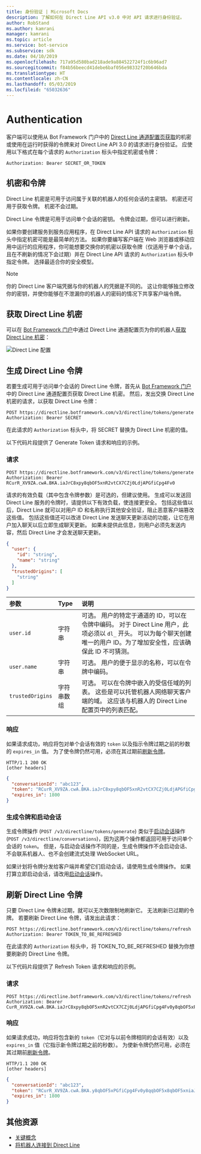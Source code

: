 ```yaml
---
title: 身份验证 | Microsoft Docs
description: 了解如何在 Direct Line API v3.0 中对 API 请求进行身份验证。
author: RobStand
ms.author: kamrani
manager: kamrani
ms.topic: article
ms.service: bot-service
ms.subservice: sdk
ms.date: 04/10/2019
ms.openlocfilehash: 717a95d580bad218ade9a884522724f1c6b96ad7
ms.sourcegitcommit: f84b56beecd41debe6baf056e98332f20b646bda
ms.translationtype: HT
ms.contentlocale: zh-CN
ms.lasthandoff: 05/03/2019
ms.locfileid: "65032636"
---
```

# <a name="authentication"></a>Authentication

客户端可以使用从 Bot Framework 门户中的 [Direct Line 通道配置页获取](../bot-service-channel-connect-directline.md)的机密或使用在运行时获得的令牌来对 Direct Line API 3.0 的请求进行身份验证。 应使用以下格式在每个请求的 `Authorization` 标头中指定机密或令牌： 

```http
Authorization: Bearer SECRET_OR_TOKEN
```

## <a name="secrets-and-tokens"></a>机密和令牌

Direct Line 机密是可用于访问属于关联的机器人的任何会话的主密钥。 机密还可用于获取令牌。 机密不会过期。 

Direct Line 令牌是可用于访问单个会话的密钥。 令牌会过期，但可以进行刷新。 

如果你要创建服务到服务应用程序，在 Direct Line API 请求的 `Authorization` 标头中指定机密可能是最简单的方法。 如果你要编写客户端在 Web 浏览器或移动应用中运行的应用程序，你可能想要交换你的机密以获取令牌（仅适用于单个会话，且在不刷新的情况下会过期）并在 Direct Line API 请求的 `Authorization` 标头中指定令牌。 选择最适合你的安全模型。

> [!NOTE]
> 你的 Direct Line 客户端凭据与你的机器人的凭据是不同的。 这让你能够独立修改你的密钥，并使你能够在不泄漏你的机器人的密码的情况下共享客户端令牌。 

## <a name="get-a-direct-line-secret"></a>获取 Direct Line 机密

可以在 <a href="https://dev.botframework.com/" target="_blank">Bot Framework 门户</a>中通过 Direct Line 通道配置页为你的机器人[获取 Direct Line 机密](../bot-service-channel-connect-directline.md)：

![Direct Line 配置](../media/direct-line-configure.png)

## <a id="generate-token"></a> 生成 Direct Line 令牌

若要生成可用于访问单个会话的 Direct Line 令牌，首先从 <a href="https://dev.botframework.com/" target="_blank">Bot Framework 门户</a>中的 Direct Line 通道配置页获取 Direct Line 机密。 然后，发出交换 Direct Line 机密的请求，以获取 Direct Line 令牌：

```http
POST https://directline.botframework.com/v3/directline/tokens/generate
Authorization: Bearer SECRET
```

在此请求的 `Authorization` 标头中，将 SECRET 替换为 Direct Line 机密的值。

以下代码片段提供了 Generate Token 请求和响应的示例。

### <a name="request"></a>请求

```http
POST https://directline.botframework.com/v3/directline/tokens/generate
Authorization: Bearer RCurR_XV9ZA.cwA.BKA.iaJrC8xpy8qbOF5xnR2vtCX7CZj0LdjAPGfiCpg4Fv0
```

请求的有效负载（其中包含令牌参数）是可选的，但建议使用。 生成可以发送回 Direct Line 服务的令牌时，请提供以下有效负载，使连接更安全。 包括这些值以后，Direct Line 就可以对用户 ID 和名称执行其他安全验证，阻止恶意客户端篡改这些值。 包括这些值还可以改进 Direct Line 发送聊天更新活动的功能，让它在用户加入聊天以后立即生成聊天更新。 如果未提供此信息，则用户必须先发送内容，然后 Direct Line 才会发送聊天更新。

```json
{
  "user": {
    "id": "string",
    "name": "string"
  },
  "trustedOrigins": [
    "string"
  ]
}
```

| 参数 | Type | 说明 |
| :--- | :--- | :--- |
| `user.id` | 字符串 | 可选。 用户的特定于通道的 ID，可以在令牌中编码。 对于 Direct Line 用户，此项必须以 `dl_` 开头。 可以为每个聊天创建唯一的用户 ID。为了增加安全性，应该确保此 ID 不可猜测。 |
| `user.name` | 字符串 | 可选。 用户的便于显示的名称，可以在令牌中编码。 |
| `trustedOrigins` | 字符串数组 | 可选。 可以在令牌中嵌入的受信任域的列表。 这些是可以托管机器人网络聊天客户端的域。 这应该与机器人的 Direct Line 配置页中的列表匹配。 |

### <a name="response"></a>响应

如果请求成功，响应将包对单个会话有效的 `token` 以及指示令牌过期之前的秒数的 `expires_in` 值。 为了使令牌仍然可用，必须在其过期前[刷新令牌](#refresh-token)。

```http
HTTP/1.1 200 OK
[other headers]
```

```json
{
  "conversationId": "abc123",
  "token": "RCurR_XV9ZA.cwA.BKA.iaJrC8xpy8qbOF5xnR2vtCX7CZj0LdjAPGfiCpg4Fv0y8qbOF5xPGfiCpg4Fv0y8qqbOF5x8qbOF5xn",
  "expires_in": 1800
}
```

### <a name="generate-token-versus-start-conversation"></a>生成令牌和启动会话

生成令牌操作 (`POST /v3/directline/tokens/generate`) 类似于[启动会话](bot-framework-rest-direct-line-3-0-start-conversation.md)操作 (`POST /v3/directline/conversations`)，因为这两个操作都返回可用于访问单个会话的 `token`。 但是，与启动会话操作不同的是，生成令牌操作不会启动会话、不会联系机器人、也不会创建流式处理 WebSocket URL。 

如果计划将令牌分发给客户端并希望它们启动会话，请使用生成令牌操作。 如果打算立即启动会话，请改用[启动会话](bot-framework-rest-direct-line-3-0-start-conversation.md)操作。

## <a id="refresh-token"></a> 刷新 Direct Line 令牌

只要 Direct Line 令牌未过期，就可以无次数限制地刷新它。 无法刷新已过期的令牌。 若要刷新 Direct Line 令牌，请发出此请求： 

```http
POST https://directline.botframework.com/v3/directline/tokens/refresh
Authorization: Bearer TOKEN_TO_BE_REFRESHED
```

在此请求的 `Authorization` 标头中，将 TOKEN_TO_BE_REFRESHED 替换为你想要刷新的 Direct Line 令牌。

以下代码片段提供了 Refresh Token 请求和响应的示例。

### <a name="request"></a>请求

```http
POST https://directline.botframework.com/v3/directline/tokens/refresh
Authorization: Bearer CurR_XV9ZA.cwA.BKA.iaJrC8xpy8qbOF5xnR2vtCX7CZj0LdjAPGfiCpg4Fv0y8qbOF5xPGfiCpg4Fv0y8qqbOF5x8qbOF5xn
```

### <a name="response"></a>响应

如果请求成功，响应将包含新的 `token`（它对与以前令牌相同的会话有效）以及 `expires_in` 值（它指示新令牌过期之前的秒数）。 为使新令牌仍然可用，必须在其过期前[刷新令牌](#refresh-token)。

```http
HTTP/1.1 200 OK
[other headers]
```

```json
{
  "conversationId": "abc123",
  "token": "RCurR_XV9ZA.cwA.BKA.y8qbOF5xPGfiCpg4Fv0y8qqbOF5x8qbOF5xniaJrC8xpy8qbOF5xnR2vtCX7CZj0LdjAPGfiCpg4Fv0",
  "expires_in": 1800
}
```

## <a name="additional-resources"></a>其他资源

- [关键概念](bot-framework-rest-direct-line-3-0-concepts.md)
- [将机器人连接到 Direct Line](../bot-service-channel-connect-directline.md)